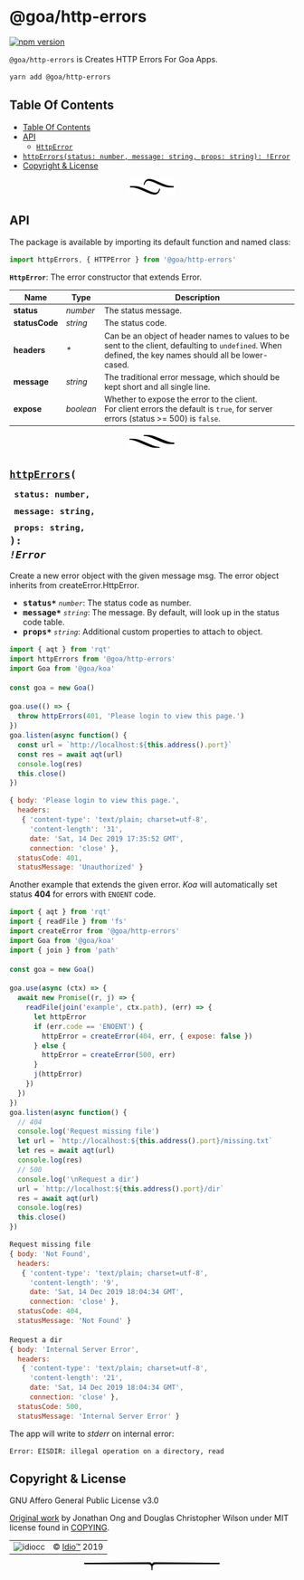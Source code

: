 # @goa/http-errors

[![npm version](https://badge.fury.io/js/%40goa%2Fhttp-errors.svg)](https://www.npmjs.com/package/@goa/http-errors)

`@goa/http-errors` is Creates HTTP Errors For Goa Apps.

```sh
yarn add @goa/http-errors
```

## Table Of Contents

- [Table Of Contents](#table-of-contents)
- [API](#api)
  * [`HttpError`](#type-httperror)
- [`httpErrors(status: number, message: string, props: string): !Error`](#httperrorsstatus-numbermessage-stringprops-string-error)
- [Copyright & License](#copyright--license)

<p align="center"><a href="#table-of-contents">
  <img src="/.documentary/section-breaks/0.svg?sanitize=true">
</a></p>

## API

The package is available by importing its default function and named class:

```js
import httpErrors, { HTTPError } from '@goa/http-errors'
```

__<a name="type-httperror">`HttpError`</a>__: The error constructor that extends Error.

|      Name      |       Type       |                                                                      Description                                                                       |
| -------------- | ---------------- | ------------------------------------------------------------------------------------------------------------------------------------------------------ |
| __status__     | <em>number</em>  | The status message.                                                                                                                                    |
| __statusCode__ | <em>string</em>  | The status code.                                                                                                                                       |
| __headers__    | <em>*</em>       | Can be an object of header names to values to be sent to the client, defaulting to `undefined`. When defined, the key names should all be lower-cased. |
| __message__    | <em>string</em>  | The traditional error message, which should be kept short and all single line.                                                                         |
| __expose__     | <em>boolean</em> | Whether to expose the error to the client.<br/>For client errors the default is `true`, for server errors (status &gt;= 500) is `false`.               |

<p align="center"><a href="#table-of-contents">
  <img src="/.documentary/section-breaks/1.svg?sanitize=true">
</a></p>

## <code><ins>httpErrors</ins>(</code><sub><br/>&nbsp;&nbsp;`status: number,`<br/>&nbsp;&nbsp;`message: string,`<br/>&nbsp;&nbsp;`props: string,`<br/></sub><code>): <i>!Error</i></code>
Create a new error object with the given message msg. The error object inherits from createError.HttpError.

 - <kbd><strong>status*</strong></kbd> <em>`number`</em>: The status code as number.
 - <kbd><strong>message*</strong></kbd> <em>`string`</em>: The message. By default, will look up in the status code table.
 - <kbd><strong>props*</strong></kbd> <em>`string`</em>: Additional custom properties to attach to object.

```js
import { aqt } from 'rqt'
import httpErrors from '@goa/http-errors'
import Goa from '@goa/koa'

const goa = new Goa()

goa.use(() => {
  throw httpErrors(401, 'Please login to view this page.')
})
goa.listen(async function() {
  const url = `http://localhost:${this.address().port}`
  const res = await aqt(url)
  console.log(res)
  this.close()
})
```
```js
{ body: 'Please login to view this page.',
  headers: 
   { 'content-type': 'text/plain; charset=utf-8',
     'content-length': '31',
     date: 'Sat, 14 Dec 2019 17:35:52 GMT',
     connection: 'close' },
  statusCode: 401,
  statusMessage: 'Unauthorized' }
```

Another example that extends the given error. _Koa_ will automatically set status **404** for errors with `ENOENT` code.

```js
import { aqt } from 'rqt'
import { readFile } from 'fs'
import createError from '@goa/http-errors'
import Goa from '@goa/koa'
import { join } from 'path'

const goa = new Goa()

goa.use(async (ctx) => {
  await new Promise((r, j) => {
    readFile(join('example', ctx.path), (err) => {
      let httpError
      if (err.code == 'ENOENT') {
        httpError = createError(404, err, { expose: false })
      } else {
        httpError = createError(500, err)
      }
      j(httpError)
    })
  })
})
goa.listen(async function() {
  // 404
  console.log('Request missing file')
  let url = `http://localhost:${this.address().port}/missing.txt`
  let res = await aqt(url)
  console.log(res)
  // 500
  console.log('\nRequest a dir')
  url = `http://localhost:${this.address().port}/dir`
  res = await aqt(url)
  console.log(res)
  this.close()
})
```
```js
Request missing file
{ body: 'Not Found',
  headers: 
   { 'content-type': 'text/plain; charset=utf-8',
     'content-length': '9',
     date: 'Sat, 14 Dec 2019 18:04:34 GMT',
     connection: 'close' },
  statusCode: 404,
  statusMessage: 'Not Found' }

Request a dir
{ body: 'Internal Server Error',
  headers: 
   { 'content-type': 'text/plain; charset=utf-8',
     'content-length': '21',
     date: 'Sat, 14 Dec 2019 18:04:34 GMT',
     connection: 'close' },
  statusCode: 500,
  statusMessage: 'Internal Server Error' }
```

The app will write to _stderr_ on internal error:

```
Error: EISDIR: illegal operation on a directory, read
```

## Copyright & License

GNU Affero General Public License v3.0

[Original work](https://github.com/jshttp/http-errors) by Jonathan Ong and Douglas Christopher Wilson under MIT license found in [COPYING](COPYING).

<table>
  <tr>
    <td><img src="https://avatars2.githubusercontent.com/u/40834161?s=100&amp;v=4" alt="idiocc"></td>
    <td>© <a href="https://www.idio.cc">Idio™</a> 2019</td>
  </tr>
</table>

<p align="center"><a href="#table-of-contents">
  <img src="/.documentary/section-breaks/-1.svg?sanitize=true">
</a></p>